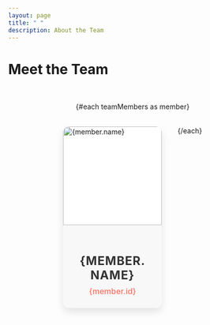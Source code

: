 ```yaml
---
layout: page
title: " "
description: About the Team
---
```


<div class="flex justify-center">
    <h1>Meet the Team</h1>
</div>

<script>
  const teamMembers = [
    {
      id: '2023121012',
      name: 'Aneesh Sambu',
      personalLink: 'https://github.com/sambuaneesh',
      photoLink: 'https://avatars.githubusercontent.com/u/75294086?v=4',
    },
    {
      id: '2022111029',
      name: 'Pavitra Pinninti',
      personalLink: 'https://github.com/PavitraPi',
      photoLink: 'https://avatars.githubusercontent.com/u/115882827?v=4',
    },
    {
      id: '2022101119',
      name: 'Paridhi Jain',
      personalLink: 'https://github.com/paridhii16',
      photoLink: 'https://avatars.githubusercontent.com/u/127508683?v=4',
    },
  ];
</script>

<style>
  .team-container {
    display: flex;
    flex-wrap: wrap;
    justify-content: center;
    gap: 2rem;
    padding: 2rem;
  }

  .team-card {
    width: 200px;
    background-color: #fff;
    border-radius: 12px;
    box-shadow: 0 8px 16px rgba(0, 0, 0, 0.1);
    overflow: hidden;
    transition: transform 0.3s ease, box-shadow 0.3s ease;
  }

  .team-card:hover {
    transform: translateY(-8px);
    box-shadow: 0 16px 24px rgba(0, 0, 0, 0.2);
  }

  .team-photo {
    width: 100%;
    height: 200px;
    object-fit: cover;
  }

  .team-info {
    padding: 1.5rem;
    text-align: center;
    background-color: #f8f8f8;
  }

  .team-name {
    font-size: 1.5rem;
    font-weight: bold;
    margin-bottom: 0.5rem;
    color: #333;
    text-transform: uppercase;
    letter-spacing: 1px;
  }
  
  a {
    text-decoration: none;
  }

  .team-link {
    color: #ff6f61;
    text-decoration: none;
    font-size: 1rem;
    font-weight: 500;
    transition: color 0.3s ease;
  }

  .team-link:hover {
    color: #e64a3a;
  }
</style>

<div class="team-container">
  {#each teamMembers as member}
    <a class="team-card" href={member.personalLink} target="_blank" rel="noopener noreferrer">
      <img class="team-photo" src={member.photoLink} alt={member.name} />
      <div class="team-info">
        <h3 class="team-name">{member.name}</h3>
        <div class="team-link">
          {member.id}
        </div>
      </div>
    </a>
  {/each}
</div>